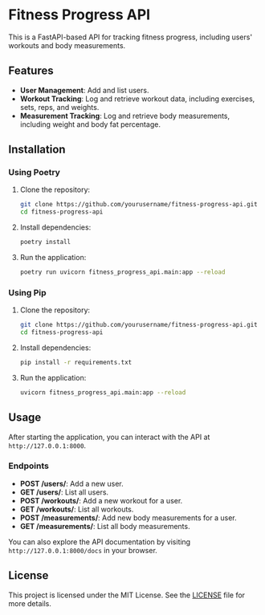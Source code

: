 # Fitness Progress API

This is a FastAPI-based API for tracking fitness progress, including users' workouts and body measurements.

## Features

- **User Management**: Add and list users.
- **Workout Tracking**: Log and retrieve workout data, including exercises, sets, reps, and weights.
- **Measurement Tracking**: Log and retrieve body measurements, including weight and body fat percentage.

## Installation

### Using Poetry

1. Clone the repository:
    ```bash
    git clone https://github.com/yourusername/fitness-progress-api.git
    cd fitness-progress-api
    ```

2. Install dependencies:
    ```bash
    poetry install
    ```

3. Run the application:
    ```bash
    poetry run uvicorn fitness_progress_api.main:app --reload
    ```

### Using Pip

1. Clone the repository:
    ```bash
    git clone https://github.com/yourusername/fitness-progress-api.git
    cd fitness-progress-api
    ```

2. Install dependencies:
    ```bash
    pip install -r requirements.txt
    ```

3. Run the application:
    ```bash
    uvicorn fitness_progress_api.main:app --reload
    ```

## Usage

After starting the application, you can interact with the API at `http://127.0.0.1:8000`.

### Endpoints

- **POST /users/**: Add a new user.
- **GET /users/**: List all users.
- **POST /workouts/**: Add a new workout for a user.
- **GET /workouts/**: List all workouts.
- **POST /measurements/**: Add new body measurements for a user.
- **GET /measurements/**: List all body measurements.

You can also explore the API documentation by visiting `http://127.0.0.1:8000/docs` in your browser.

## License

This project is licensed under the MIT License. See the [LICENSE](LICENSE) file for more details.
